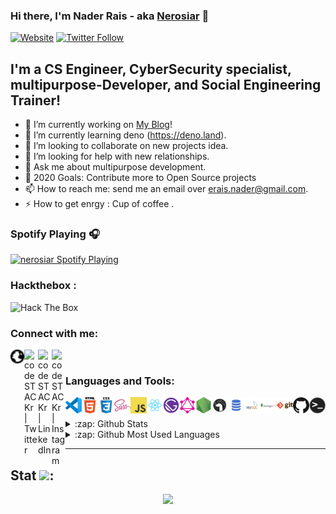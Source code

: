 ### Hi there, I'm Nader Rais - aka [Nerosiar][website] 👋

[![Website](https://img.shields.io/badge/website-nrais-brightgreen)](https://nrais.me)
[![Twitter Follow](https://img.shields.io/twitter/url?label=twitter&style=social&url=https%3A%2F%2Ftwitter.com%2FNaderRais)](https://twitter.com/NaderRais/)


<!--
**nerosiar/nerosiar** is a ✨ _special_ ✨ repository because its `README.md` (this file) appears on your GitHub profile.

Here are some ideas to get you started:
-->
## I'm a  CS Engineer, CyberSecurity specialist, multipurpose-Developer, and Social Engineering Trainer!
- 🔭 I’m currently working on  [My Blog][website]!
- 🌱 I’m currently learning deno (https://deno.land).
- 👯 I’m looking to collaborate on new projects idea.
- 🤔 I’m looking for help with new relationships.
- 💬 Ask me about multipurpose development.
- 🥅 2020 Goals: Contribute more to Open Source projects
- 📫 How to reach me: send me an email over erais.nader@gmail.com.
- ⚡ How to get enrgy : Cup of coffee .


### Spotify Playing 🎧
[<img src="https://now-playing-codestackr.vercel.app/api/spotify-playing" alt="nerosiar Spotify Playing" width="350" />](https://open.spotify.com/user/uh4zb0g75gf736h7u6a02hj6j)

### Hackthebox :

<img src="http://www.hackthebox.eu/badge/image/444664" alt="Hack The Box">

### Connect with me:

[<img align="left" alt="codeSTACKr.com" width="22px" src="https://raw.githubusercontent.com/iconic/open-iconic/master/svg/globe.svg" />][website]
[<img align="left" alt="codeSTACKr | Twitter" width="22px" src="https://cdn.jsdelivr.net/npm/simple-icons@v3/icons/twitter.svg" />][twitter]
[<img align="left" alt="codeSTACKr | LinkedIn" width="22px" src="https://cdn.jsdelivr.net/npm/simple-icons@v3/icons/linkedin.svg" />][linkedin]
[<img align="left" alt="codeSTACKr | Instagram" width="22px" src="https://cdn.jsdelivr.net/npm/simple-icons@v3/icons/instagram.svg" />][instagram]

<br />

### Languages and Tools:

[<img align="left" alt="Visual Studio Code" width="26px" src="https://raw.githubusercontent.com/github/explore/80688e429a7d4ef2fca1e82350fe8e3517d3494d/topics/visual-studio-code/visual-studio-code.png" />][webdevplaylist]
[<img align="left" alt="HTML5" width="26px" src="https://raw.githubusercontent.com/github/explore/80688e429a7d4ef2fca1e82350fe8e3517d3494d/topics/html/html.png" />][webdevplaylist]
[<img align="left" alt="CSS3" width="26px" src="https://raw.githubusercontent.com/github/explore/80688e429a7d4ef2fca1e82350fe8e3517d3494d/topics/css/css.png" />][cssplaylist]
[<img align="left" alt="Sass" width="26px" src="https://raw.githubusercontent.com/github/explore/80688e429a7d4ef2fca1e82350fe8e3517d3494d/topics/sass/sass.png" />][cssplaylist]
[<img align="left" alt="JavaScript" width="26px" src="https://raw.githubusercontent.com/github/explore/80688e429a7d4ef2fca1e82350fe8e3517d3494d/topics/javascript/javascript.png" />][jsplaylist]
[<img align="left" alt="React" width="26px" src="https://raw.githubusercontent.com/github/explore/80688e429a7d4ef2fca1e82350fe8e3517d3494d/topics/react/react.png" />][reactplaylist]
[<img align="left" alt="Gatsby" width="26px" src="https://raw.githubusercontent.com/github/explore/e94815998e4e0713912fed477a1f346ec04c3da2/topics/gatsby/gatsby.png" />][webdevplaylist]
[<img align="left" alt="GraphQL" width="26px" src="https://raw.githubusercontent.com/github/explore/80688e429a7d4ef2fca1e82350fe8e3517d3494d/topics/graphql/graphql.png" />][webdevplaylist]
[<img align="left" alt="Node.js" width="26px" src="https://raw.githubusercontent.com/github/explore/80688e429a7d4ef2fca1e82350fe8e3517d3494d/topics/nodejs/nodejs.png" />][webdevplaylist]
[<img align="left" alt="Deno" width="26px" src="https://raw.githubusercontent.com/github/explore/361e2821e2dea67711cde99c9c40ed357061cf27/topics/deno/deno.png" />][webdevplaylist]
[<img align="left" alt="SQL" width="26px" src="https://raw.githubusercontent.com/github/explore/80688e429a7d4ef2fca1e82350fe8e3517d3494d/topics/sql/sql.png" />][webdevplaylist]
[<img align="left" alt="MySQL" width="26px" src="https://raw.githubusercontent.com/github/explore/80688e429a7d4ef2fca1e82350fe8e3517d3494d/topics/mysql/mysql.png" />][webdevplaylist]
[<img align="left" alt="MongoDB" width="26px" src="https://raw.githubusercontent.com/github/explore/80688e429a7d4ef2fca1e82350fe8e3517d3494d/topics/mongodb/mongodb.png" />][webdevplaylist]
[<img align="left" alt="Git" width="26px" src="https://raw.githubusercontent.com/github/explore/80688e429a7d4ef2fca1e82350fe8e3517d3494d/topics/git/git.png" />][webdevplaylist]
[<img align="left" alt="GitHub" width="26px" src="https://raw.githubusercontent.com/github/explore/78df643247d429f6cc873026c0622819ad797942/topics/github/github.png" />][webdevplaylist]
[<img align="left" alt="Terminal" width="26px" src="https://raw.githubusercontent.com/github/explore/80688e429a7d4ef2fca1e82350fe8e3517d3494d/topics/terminal/terminal.png" />][webdevplaylist]


<br />
<br />

<details>
  <summary>:zap: Github Stats</summary>

  <img align="left" alt="codeSTACKr's Github Stats" src="https://github-readme-stats.codestackr.vercel.app/api?username=nerosiar&show_icons=true&hide_border=true" />

</details>


<details>
  <summary>:zap: Github Most Used Languages</summary>

![https://github-readme-stats.vercel.app/api/top-langs/?username=nerosiar&hide=pawn&langs_count=8&layout=compact](https://github-readme-stats.vercel.app/api/top-langs/?username=nerosiar&hide=pawn&langs_count=8&layout=compact)

</details>

---

## Stat <img src="https://media.giphy.com/media/C4b6GwFKbYxK8/giphy.gif" width="30px">:

<p align="center">
<img src="https://metrics.lecoq.io/nerosiar?template=classic&isocalendar=1&languages=1&gists=1&achievements=1&isocalendar.duration=half-year&languages.limit=8&languages.colors=github&languages.threshold=0%25&achievements.threshold=C&achievements.secrets=true&achievements.limit=0&config.timezone=Africa%2FTunis">
</p>

[website]: https://nrais.me
[twitter]: https://twitter.com/NaderRais/
[instagram]: https://instagram.com/nader_rais/
[linkedin]: https://linkedin.com/in/naderrais
[webdevplaylist]: https://www.youtube.com/playlist?list=PLkwxH9e_vrAJ0WbEsFA9W3I1W-g_BTsbt
[jsplaylist]: https://www.youtube.com/playlist?list=PLkwxH9e_vrALRJKu7wfXby3MKeflhTu6B
[cssplaylist]: https://www.youtube.com/playlist?list=PLkwxH9e_vrALSdvZuEh6gqQdmDoDIoqz4
[reactplaylist]: https://www.youtube.com/playlist?list=PLkwxH9e_vrAK4TdffpxKY3QGyHCpxFcQ0
